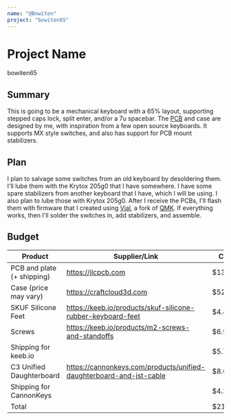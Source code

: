 ```yaml
---
name: "@Bowiten"
project: "bowiten65"
---
```


# Project Name
bowiten65

## Summary

This is going to be a mechanical keyboard with a 65% layout, supporting stepped caps lock, split enter, and/or a 7u spacebar. The [PCB](https://github.com/Bowiten/bowiten65) and case are designed by me, with inspiration from a few open source keyboards. It supports MX style switches, and also has support for PCB mount stabilizers. 

## Plan

I plan to salvage some switches from an old keyboard by desoldering them. I'll lube them with the Krytox 205g0 that I have somewhere. I have some spare stabilizers from another keyboard that I have, which I will be using. I also plan to lube those with Krytox 205g0. After I receive the PCBs, I'll flash them with firmware that I created using [Vial](https://github.com/vial-kb/vial-qmk), a fork of [QMK](https://github.com/qmk/qmk_firmware). If everything works, then I'll solder the switches in, add stabilizers, and assemble.

## Budget

| Product                    | Supplier/Link                                                       | Cost    |
| -------------------------- | ------------------------------------------------------------------- | ------- |
| PCB and plate (+ shipping) | https://jlcpcb.com                                                  | $130    |
| Case (price may vary)      | https://craftcloud3d.com                                            | $52.22  |
| SKUF Silicone Feet         | https://keeb.io/products/skuf-silicone-rubber-keyboard-feet         | $4.49   |
| Screws                     | https://keeb.io/products/m2-screws-and-standoffs                    | $6.98   |
| Shipping for keeb.io       |                                                                     | $5.76   |
| C3 Unified Daughterboard   | https://cannonkeys.com/products/unified-daughterboard-and-jst-cable | $8.00   |
| Shipping for CannonKeys    |                                                                     | $4.30   |
| Total                      |                                                                     | $211.75 |